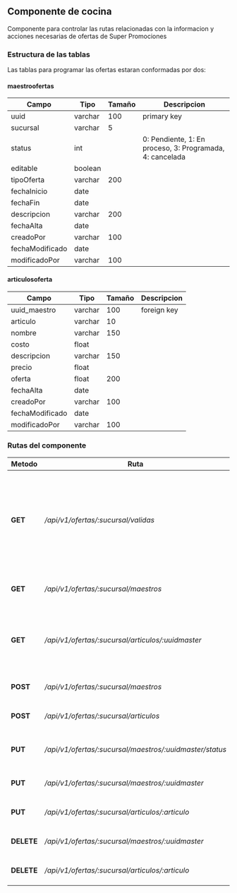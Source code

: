 ## Componente de cocina

Componente para controlar las rutas relacionadas con la informacion y acciones necesarias de ofertas de Super Promociones

### Estructura de las tablas

Las tablas para programar las ofertas estaran conformadas por dos:

#### maestroofertas

| **Campo** | **Tipo** | **Tamaño** | **Descripcion** |
|-----------|----------|------------|-----------------|
| uuid | varchar | 100 | primary key |
| sucursal | varchar | 5 |  |
| status | int | | 0: Pendiente, 1: En proceso, 3: Programada, 4: cancelada |
| editable | boolean | |  |
| tipoOferta | varchar | 200 |  |
| fechaInicio | date | |  |
| fechaFin | date | |  |
| descripcion | varchar | 200 |  |
| fechaAlta | date | |  |
| creadoPor | varchar | 100 |  |
| fechaModificado | date | |  |
| modificadoPor | varchar | 100 |  |

#### articulosoferta

| **Campo** | **Tipo** | **Tamaño** | **Descripcion** |
|-----------|----------|------------|-----------------|
| uuid_maestro | varchar | 100 | foreign key |
| articulo | varchar | 10 |  |
| nombre | varchar | 150 | |
| costo | float | |  |
| descripcion | varchar | 150 |  |
| precio | float | | |
| oferta | float | 200 |  |
| fechaAlta | date | |  |
| creadoPor | varchar | 100 |  |
| fechaModificado | date | |  |
| modificadoPor | varchar | 100 |  |

### Rutas del componente

| **Metodo** | **Ruta** | **Request** | **Descripcion** |
|------------|----------|-------------|-----------------|
| **GET** | _/api/v1/ofertas/:sucursal/validas_ |  | Obtiene las ofertas actuales, ademnas que trae datos de validacion de ofertas en cuanto a sus utilidades |
| **GET** | _/api/v1/ofertas/:sucursal/maestros_ |  | Obtiene todas las listas de ofertas |
| **GET** | _/api/v1/ofertas/:sucursal/articulos/:uuidmaster_ |  | Obtiene las lista de los articulos por el uuid de las ofertas maestro |
| **POST** | _/api/v1/ofertas/:sucursal/maestros_ |  | Crea una lista de ofertas |
| **POST** | _/api/v1/ofertas/:sucursal/articulos_ |  | Agrega un articulo a las ofertas |
| **PUT** | _/api/v1/ofertas/:sucursal/maestros/:uuidmaster/status_ |  | Modifica el status de una lista de las ofertas |
| **PUT** | _/api/v1/ofertas/:sucursal/maestros/:uuidmaster_ |  | Modifica la lista de las ofertas |
| **PUT** | _/api/v1/ofertas/:sucursal/articulos/:articulo_ |  | Modifica un articulo de la oferta |
| **DELETE** | _/api/v1/ofertas/:sucursal/maestros/:uuidmaster_ |  | Elimina una lista de ofertas |
| **DELETE** | _/api/v1/ofertas/:sucursal/articulos/:articulo_ |  | Elimina un articulo de la oferta |